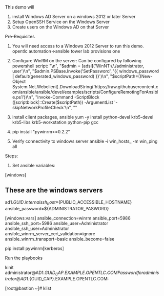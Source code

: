 This demo will
1) install Windows AD Server on a windows 2012 or later Server 
2) Setup OpenSSH Service on the Windows Server
3) Create users on the Windows AD on that Server


Pre-Requisites
1) You will need access to a Windows 2012 Server to run this demo.
opentlc automation->ansible tower lab provisions one
2) Configure WinRM on the server:
Can be configured by following powershell script:
"<powershell>\n",
"$admin = [adsi]('WinNT://./administrator, user')\n",
"$admin.PSBase.Invoke('SetPassword', '{{ windows_password | default(generated_windows_password) }}')\n",
"$scriptPath=((New-Object System.Net.Webclient).DownloadString('https://raw.githubusercontent.com/ansible/ansible/devel/examples/scripts/ConfigureRemotingForAnsible.ps1'))\n",
"Invoke-Command -ScriptBlock ([scriptblock]::Create($scriptPath)) -ArgumentList '-skipNetworkProfileCheck'\n",
"</powershell>"

3) install client packages, ansible
yum -y install python-devel krb5-devel krb5-libs krb5-workstation python-pip gcc

4) pip install "pywinrm>=0.2.2"

5) Verify connectivity to windows server
ansible -i win_hosts_ -m win_ping all

Steps:
1) Set ansible variables:

[windows]
## These are the windows servers
ad1.${GUID}.internal ssh_host=${PUBLIC_ACCESSIBLE_HOSTNAME} ansible_password=${ADMINISTRATOR_PASWORD}

[windows:vars]
ansible_connection=winrm
ansible_port=5986
ansible_ssh_port=5986
ansible_user=Administrator
ansible_ssh_user=Administrator
ansible_winrm_server_cert_validation=ignore
ansible_winrm_transport=basic
ansible_become=false

pip install pywinrm[kerberos]

Run the playbooks

kinit administrator@AD1.${GUID_CAP}.EXAMPLE.OPENTLC.COM
Password for administrator@AD1.${GUID_CAP}.EXAMPLE.OPENTLC.COM:

[root@bastion ~]# klist

